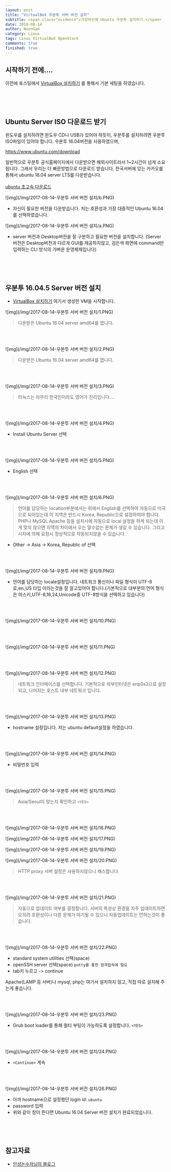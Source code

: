 ```yaml
---
layout: post
title: "VirtualBoX 우분투 서버 버전 설치"
subtitle: <span class="evidence">가상머신에 Ubuntu 우분투 설치하기.</span>
date: 2018-08-14
author: NoonGam
category: Linux
tags: Linux VirtualBoX OpenStack
comments: true
finished: true
---
```



## 시작하기 전에....

이전에 포스팅에서 [VirtualBox 설치하기](https://wodonggun.github.io/wodonggun.github.io/linux/VirtualBox-%EC%84%A4%EC%B9%98%ED%95%98%EA%B8%B0.html)
를 통해서 기본 세팅을 하였습니다.

<br><br><br>

## Ubuntu Server ISO 다운로드 받기

윈도우를 설치하려면 윈도우 CD나 USB가 있어야 하듯이,
우분투를 설치하려면 우분투 ISO파일이 있어야 합니다.
<span class="evidence">우분투 16.04버전을 사용하였으며,

https://www.ubuntu.com/download

 일반적으로 우분투 공식홈페이지에서 다운받으면 해외사이트라서 1~2시간이 넘게 소요됩니다.
그래서 우리는 더 빠른방법으로 다운로드 받습니다.
한국서버에 있는 카카오를 통해서 ubuntu 16.04 server LTS를 다운받습니다.<br><br>
[ubuntu 초고속 다운로드](http://mirror.kakao.com/ubuntu-releases/)


![img](/img/2017-08-14-우분투 서버 버전 설치/b.PNG)
- 자신이 필요한 버전을 다운받습니다. 저는 호환성과 가장 대중적인 Ubuntu 16.04를 선택하였습니다.

![img](/img/2017-08-14-우분투 서버 버전 설치/a.PNG)
- server 버전과 Desktop버전을 잘 구분하고 필요한 버전을 설치합니다.
<a>(Server 버전은 Desktop버전과 다르게 GUI를 제공하지않고, 검은색 화면에 command만 입력하는 CLI 방식의 가벼운 운영체제입니다)</a>

<br><br><br>

## 우분투 16.04.5 Server 버전 설치

- [VirtualBox 설치하기](https://wodonggun.github.io/wodonggun.github.io/linux/VirtualBox-%EC%84%A4%EC%B9%98%ED%95%98%EA%B8%B0.html) 여기서 생성한 VM을 시작합니다.


![img](/img/2017-08-14-우분투 서버 버전 설치/1.PNG)

> 다운받은 Ubuntu 16.04 server amd64를 엽니다.

<br><br>

![img](/img/2017-08-14-우분투 서버 버전 설치/2.PNG)

> 다운받은 Ubuntu 16.04 server amd64를 엽니다.

<br><br>


![img](/img/2017-08-14-우분투 서버 버전 설치/3.PNG)

> 리눅스는 아무리 한국인이라도 영어가 진리입니다....

<br><br>

![img](/img/2017-08-14-우분투 서버 버전 설치/4.PNG)

- Install Ubuntu Server 선택

<br><br>

![img](/img/2017-08-14-우분투 서버 버전 설치/5.PNG)

- English 선택

<br><br>

![img](/img/2017-08-14-우분투 서버 버전 설치/6.PNG)

> 언어를 담당하는 location부분에서는 위에서 English를 선택하여 자동으로 미국으로 되어있는데 <span title="r">이 지역은 반드시 Korea, Republic</span>으로 설정하여야 합니다. PHP나 MySQL Apache 등을 설치시에 자동으로 local 설정을 하게 되는데 이게 맞지 않으면 지역의 차이에서 오는 알수없는 문제가 생길 수 있습니다.
그리고 시차에 의해 요청시 정상적으로 작동되지않을 수 있습니다.

- Other -> Asia -> Korea, Republic of 선택

<br><br>





![img](/img/2017-08-14-우분투 서버 버전 설치/9.PNG)

- 언어를 담당하는 locale설정입니다. 네트워크 통신이나 파일 형식이 UTF-8로,en_US 타입 이라는것을 잘 알고있어야 합니다.<a>(기본적으로 대부분의 언어 형식은 아스키,UTF-8,16,24,Unicode중 UTF-8방식을 선택하고 있습니다)</a>

<br><br>


![img](/img/2017-08-14-우분투 서버 버전 설치/10.PNG)

<br><br>


![img](/img/2017-08-14-우분투 서버 버전 설치/11.PNG)

<br><br>


![img](/img/2017-08-14-우분투 서버 버전 설치/12.PNG)

> 네트워크 인터페이스를 선택합니다. 기본적으로 외부인터넷은 enp0s3으로 설정되고,
나머지는 호스트 내부 네트워크 입니다.

<br><br>


![img](/img/2017-08-14-우분투 서버 버전 설치/13.PNG)

- hostname 설정입니다. 저는 ubuntu default설정을 하였습니다.  

<br><br>


![img](/img/2017-08-14-우분투 서버 버전 설치/14.PNG)

- 비밀번호 입력

<br><br>




![img](/img/2017-08-14-우분투 서버 버전 설치/15.PNG)

> Asia/Seoul이 맞는지 확인하고 ```<YES>```

<br><br>

![img](/img/2017-08-14-우분투 서버 버전 설치/16.PNG)

![img](/img/2017-08-14-우분투 서버 버전 설치/17.PNG)

![img](/img/2017-08-14-우분투 서버 버전 설치/19.PNG)


![img](/img/2017-08-14-우분투 서버 버전 설치/20.PNG)

> HTTP proxy 서버 설정은 사용하지않으니 패스합니다.

<br><br>

![img](/img/2017-08-14-우분투 서버 버전 설치/21.PNG)

> 자동으로 업데이트 여부를 결정합니다. 서버의 특성상 환경을 자주 업데이트하면 오히려 호환성이나 다른 문제가 야기될 수 있으니 자동업데이트는 안하는것이 좋습니다.

<br><br>


![img](/img/2017-08-14-우분투 서버 버전 설치/22.PNG)

- standard system utilities 선택(space)
- openSSH server 선택(space) ```putty를 통한 원격접속에 필요```
- tab키 누르고 -> continue

<a>Apache(LAMP 등 서버)나 mysql, php는 여기서 설치하지 않고, 직접 따로 설치해 주는게 좋습니다.</a>



<br><br>


![img](/img/2017-08-14-우분투 서버 버전 설치/23.PNG)

- Grub boot loader를 통해 멀티 부팅이 가능하도록 설정합니다. ```<YES>```

<br><br>


![img](/img/2017-08-14-우분투 서버 버전 설치/24.PNG)

- ```<Continue>``` 계속

<br><br>


![img](/img/2017-08-14-우분투 서버 버전 설치/26.PNG)

- 아까 hostname으로 설정했던 login id: ```ubuntu```
- password 입력
- 위와 같이 창이 뜬다면 Ubuntu 16.04 Server 버전 설치가 완료되었습니다.




<br>
<br>
<br>



## 참고자료

- [안성논수저님의 블로그](https://blog.naver.com/PostView.nhn?blogId=mlnkdd&logNo=221320091052&parentCategoryNo=&categoryNo=7&viewDate=&isShowPopularPosts=false&from=postList)
